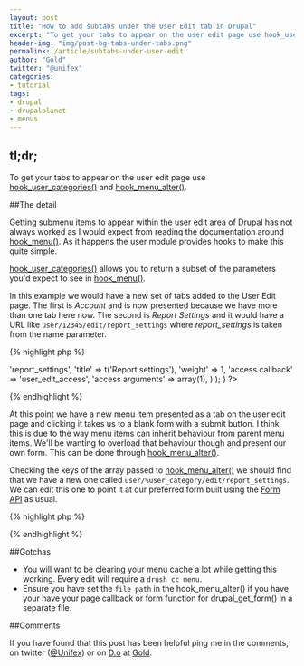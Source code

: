 ```yaml
---
layout: post
title: "How to add subtabs under the User Edit tab in Drupal"
excerpt: "To get your tabs to appear on the user edit page use hook_user_categories() and hook_menu_alter()"
header-img: "img/post-bg-tabs-under-tabs.png"
permalink: /article/subtabs-under-user-edit
author: "Gold"
twitter: "@unifex"
categories:
- tutorial
tags:
- drupal
- drupalplanet
- menus
---
```


## tl;dr;

To get your tabs to appear on the user edit page use [hook_user_categories()] and [hook_menu_alter()].

##The detail

Getting submenu items to appear within the user edit area of Drupal has not always worked as I would expect from reading the documentation around [hook_menu()]. As it happens the user module provides hooks to make this quite simple.

[hook_user_categories()] allows you to return a subset of the parameters you'd expect to see in [hook_menu()].

In this example we would have a new set of tabs added to the User Edit page.  The first is *Account* and is now presented because we have more than one tab here now.  The second is *Report Settings* and it would have a URL like `user/12345/edit/report_settings` where *report_settings* is taken from the name parameter.

{% highlight php %}
<?php
/**
 * Implements hook_user_categories().
 */
function my_module_user_categories() {
  return array(
    array(
      'name' => 'report_settings',
      'title' => t('Report settings'),
      'weight' => 1,
      'access callback' => 'user_edit_access',
      'access arguments' => array(1),
    )
  );
}
?>
{% endhighlight %}

At this point we have a new menu item presented as a tab on the user edit page and clicking it takes us to a blank form with a submit button. I think this is due to the way menu items can inherit behaviour from parent menu items. We'll be wanting to overload that behaviour though and present our own form.  This can be done through [hook_menu_alter()].

Checking the keys of the array passed to [hook_menu_alter()] we should find that we have a new one called `user/%user_category/edit/report_settings`. We can edit this one to point it at our preferred form built using the [Form API] as usual.

{% highlight php %}
<?php
/**
 * Implements hook_menu_alter().
 */
function my_module_menu_alter(&$callbacks) {
  $callbacks['user/%user_category/edit/report_settings']['page arguments'] = array('my_module_user_report_settings', 1);
  // We need to set the file path as it defaults to the user module.
  $callbacks['user/%user_category/edit/report_settings']['file path'] = drupal_get_path('module', 'my_module');
  $callbacks['user/%user_category/edit/report_settings']['file'] = 'my_module.user.inc';
}
?>
{% endhighlight %}

##Gotchas

* You will want to be clearing your menu cache a lot while getting this working. Every edit will require a `drush cc menu`.
* Ensure you have set the `file path` in the hook_menu_alter() if you have your have your page callback or form function for drupal_get_form() in a separate file.

##Comments

If you have found that this post has been helpful ping me in the comments, on twitter ([@Unifex]) or on [D.o] at [Gold].

[D.o]:http://drupal.org
[Gold]:http://drupal.org/u/Gold
[@unifex]:http://twitter.com/unifex
[hook_user_categories()]:https://api.drupal.org/api/drupal/modules%21user%21user.api.php/function/hook_user_categories/7
[hook_menu_alter()]:https://api.drupal.org/api/drupal/modules%21system%21system.api.php/function/hook_menu_alter/7
[hook_menu()]:https://api.drupal.org/api/drupal/modules%21system%21system.api.php/function/hook_menu/7
[Form API]:https://api.drupal.org/api/drupal/includes%21form.inc/group/form_api/7
